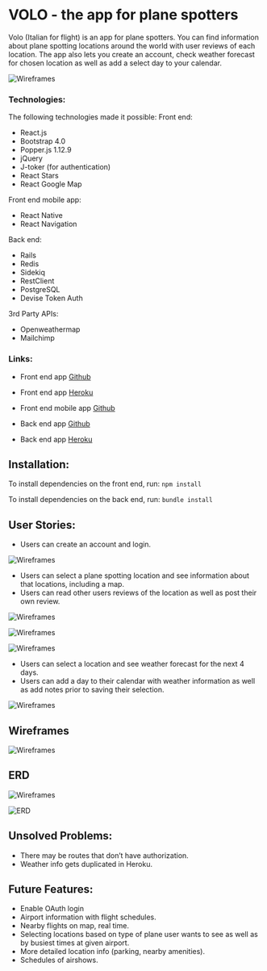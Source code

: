 # VOLO - the app for plane spotters

Volo (Italian for flight) is an app for plane spotters. You can find information about plane spotting locations around the world with user reviews of each location. The app also lets you create an account, check weather forecast for chosen location as well as add a select day to your calendar.

![Wireframes](/src/images/volo-homepage.png)

### Technologies:
The following technologies made it possible:
Front end:
- React.js
- Bootstrap 4.0
- Popper.js 1.12.9
- jQuery
- J-toker (for authentication)
- React Stars
- React Google Map

Front end mobile app:
- React Native
- React Navigation

Back end:
- Rails
- Redis
- Sidekiq
- RestClient
- PostgreSQL
- Devise Token Auth

3rd Party APIs:
- Openweathermap
- Mailchimp

### Links:

- Front end app [Github](https://github.com/levatech007/volo-react-app)
- Front end app [Heroku](https://volo-app.herokuapp.com)
- Front end mobile app [Github](https://github.com/levatech007/volo-react-native)

- Back end app [Github](https://github.com/levatech007/volo_rails_api)
- Back end app [Heroku](https://volo-rails-api.herokuapp.com)

## Installation:

To install dependencies on the front end, run:
`npm install`

To install dependencies on the back end, run:
`bundle install`

## User Stories:
- Users can create an account and login.

![Wireframes](/src/images/login-page.png)

- Users can select a plane spotting location and see information about that locations, including a map.
- Users can read other users reviews of the location as well as post their own review.

![Wireframes](/src/images/locations-menu-page.png)

![Wireframes](/src/images/location-page.png)

![Wireframes](/src/images/location-review-page.png)
- Users can select a location and see weather forecast for the next 4 days.
- Users can add a day to their calendar with weather information as well as add notes prior to saving their selection.

![Wireframes](/src/images/calendar-page.png)

## Wireframes

![Wireframes](/src/images/wireframes.JPG)

## ERD
![Wireframes](/src/images/ERD.png)

![ERD](/src/images/ERD.png)

## Unsolved Problems:
- There may be routes that don’t have authorization.
- Weather info gets duplicated in Heroku.

## Future Features:
- Enable OAuth login
- Airport information with flight schedules.
- Nearby flights on map, real time.
- Selecting locations based on type of plane user wants to see as well as by busiest times at given airport.
- More detailed location info (parking, nearby amenities).
- Schedules of airshows.
